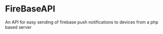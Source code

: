 # FireBaseAPI
An API for easy sending of firebase push notifications to devices from a php based server
